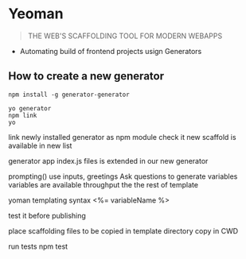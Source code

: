 # Yeoman

> THE WEB'S SCAFFOLDING TOOL FOR MODERN WEBAPPS

* Automating build of frontend projects usign Generators


## How to create a new generator

```
npm install -g generator-generator

yo generator
npm link
yo

```

link newly installed generator as npm module
check it new scaffold is available in new list

generator
app
index.js files is extended in our new generator

prompting()
use inputs, greetings
Ask questions to generate variables
variables are available throughput the the rest of template

yoman templating syntax
<%= variableName %>

test it before publishing

place scaffolding files to be copied in template directory
copy in CWD

run tests
npm test


[scaffolding]: https://en.wikipedia.org/wiki/Scaffold_(programming)